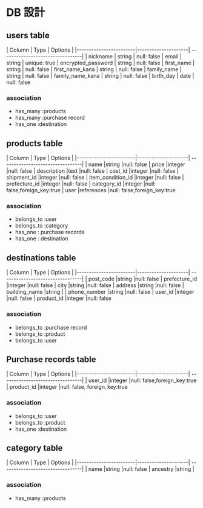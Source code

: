# DB 設計

## users table

| Column                 | Type                |
Options                        |
|------------------------|---------------------|
---------------------------------|
| nickname               | string              | null: false
| email                  | string              | unique: true
| encrypted_password     | string              | null: false
| first_name             | string              | null: false
| first_name_kana        | string              | null: false
| family_name            | string              | null: false
| family_name_kana       | string              | null: false
| birth_day              | date                | null: false

### association

* has_many :products
* has_many :purchase record
* has_one :destination

## products table

| Column                 | Type                |
Options                        |
|------------------------|---------------------|
---------------------------------|
| name                   |string               |null: false
| price                  |integer              |null: false
| description            |text                 |null: false
| cost_id                |integer              |null: false
| shipment_id            |integer              |null: false
| item_condition_id      |integer              |null: false
| prefecture_id          |integer              |null: false
| category_id            |integer              |null: false,foreign_key:true
| user                |references           |null: false,foreign_key:true

### association

* belongs_to :user 
* belongs_to :category 
* has_one : purchase records
* has_one : destination

## destinations table

| Column                 | Type                |
Options                        |
|------------------------|---------------------|
---------------------------------|
| post_code              |string               |null: false
| prefecture_id          |integer              |null: false
| city                   |string               |null: false
| address                |string               |null: false
| building_name          |string               |
| phone_number           |string               |null: false
| user_id                |integer              |null: false
| product_id            |integer              |null: false
### association

* belongs_to :purchase record
* belongs_to :product
* belongs_to :user

## Purchase records table

| Column                 | Type                |
Options                        |
|------------------------|---------------------|
---------------------------------|
| user_id                |integer              |null: false,foreign_key:true
| product_id            |integer              |null: false,
foreign_key:true

### association

* belongs_to :user
* belongs_to :product
* has_one :destination

## category table
| Column                 | Type                |
Options                        |
|------------------------|---------------------|
---------------------------------|
| name                   |string               |null: false
| ancestry               |string               |

### association

* has_many :products
